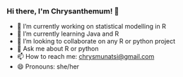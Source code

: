 ### Hi there, I'm Chrysanthemum! 👋

- 🔭 I’m currently working on statistical modelling in R 
- 🌱 I’m currently learning Java and R
- 👯 I’m looking to collaborate on any R or python project
- 💬 Ask me about R or python
- 📫 How to reach me: chrysmunatsi@gmail.com
- 😄 Pronouns: she/her


